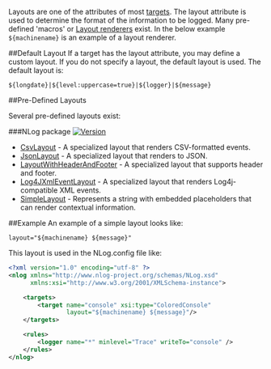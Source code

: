 Layouts are one of the attributes of most [targets](Targets). The layout attribute is used to determine the format of the information to be logged. Many pre-defined 'macros' or [Layout renderers](Layout-renderers) exist. In the below example `${machinename}` is an example of a layout renderer.

##Default Layout
If a target has the layout attribute, you may define a custom layout. If you do not specify a layout, the default layout is used. The default layout is:
```
${longdate}|${level:uppercase=true}|${logger}|${message}
```
##Pre-Defined Layouts

Several pre-defined layouts exist:


###NLog package [![Version](https://img.shields.io/nuget/v/NLog.svg)](https://www.nuget.org/packages/NLog)
* [CsvLayout](CsvLayout) - A specialized layout that renders CSV-formatted events.
* [JsonLayout](JsonLayout) - A specialized layout that renders to JSON.
* [LayoutWithHeaderAndFooter](LayoutWithHeaderAndFooter) - A specialized layout that supports header and footer.
* [Log4JXmlEventLayout](Log4JXmlEventLayout) - A specialized layout that renders Log4j-compatible XML events.
* [SimpleLayout](SimpleLayout) - Represents a string with embedded placeholders that can render contextual information.

##Example
An example of a simple layout looks like:
```
layout="${machinename} ${message}"
```

This layout is used in the NLog.config file like:
```xml
<?xml version="1.0" encoding="utf-8" ?>
<nlog xmlns="http://www.nlog-project.org/schemas/NLog.xsd" 
      xmlns:xsi="http://www.w3.org/2001/XMLSchema-instance">

    <targets>
        <target name="console" xsi:type="ColoredConsole" 
                layout="${machinename} ${message}"/>
    </targets>

    <rules>
        <logger name="*" minlevel="Trace" writeTo="console" />
    </rules>
</nlog>
```